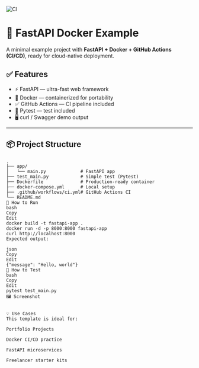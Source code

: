 ![CI](https://github.com/Kkasuga904/fastapi-docker-example/actions/workflows/ci.yml/badge.svg)

# 🚀 FastAPI Docker Example

A minimal example project with **FastAPI + Docker + GitHub Actions (CI/CD)**, ready for cloud-native deployment.

## ✅ Features

- ⚡ FastAPI — ultra-fast web framework
- 🐳 Docker — containerized for portability
- ✅ GitHub Actions — CI pipeline included
- 🧪 Pytest — test included
- 🖥️ curl / Swagger demo output

---

## 📦 Project Structure

```text
.
├── app/
│   └── main.py             # FastAPI app
├── test_main.py            # Simple test (Pytest)
├── Dockerfile              # Production-ready container
├── docker-compose.yml      # Local setup
├── .github/workflows/ci.yml# GitHub Actions CI
└── README.md
🐋 How to Run
bash
Copy
Edit
docker build -t fastapi-app .
docker run -d -p 8000:8000 fastapi-app
curl http://localhost:8000
Expected output:

json
Copy
Edit
{"message": "Hello, world"}
🧪 How to Test
bash
Copy
Edit
pytest test_main.py
🖼️ Screenshot


💡 Use Cases
This template is ideal for:

Portfolio Projects

Docker CI/CD practice

FastAPI microservices

Freelancer starter kits